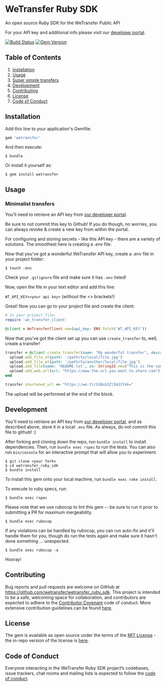 # WeTransfer Ruby SDK

An open source Ruby SDK for the WeTransfer Public API

For your API key and additional info please visit our [developer portal](https://developers.wetransfer.com).

[![Build Status](https://travis-ci.com/WeTransfer/wetransfer_ruby_sdk.svg?token=fYsuJT8hjJt2hyWqaLsM&branch=master)](https://travis-ci.com/WeTransfer/wetransfer_ruby_sdk) [![Gem Version](https://badge.fury.io/rb/wetransfer.svg)](https://badge.fury.io/rb/wetransfer)

## Table of Contents

1. [Installation](#installation)
2. [Usage](#usage)
3. [Super simple transfers](#super-simple-transfers)
4. [Development](#development)
5. [Contributing](#contributing)
6. [License](#license)
7. [Code of Conduct](#code-of-conduct)

## Installation

Add this line to your application's Gemfile:

```ruby
gem 'wetransfer'
```

And then execute:

    $ bundle

Or install it yourself as:

    $ gem install wetransfer

## Usage

### Minimalist transfers

You'll need to retrieve an API key from [our developer portal](https://developers.wetransfer.com).

Be sure to not commit this key to Github! If you do though, no worries, you can always revoke & create a new key from within the portal.

For configuring and storing secrets - like this API key - there are a variety of solutions. The smoothest here is creating a .env file:

Now that you've got a wonderful WeTransfer API key, create a .env file in your project folder:

    $ touch .env

Check your `.gitignore` file and make sure it has `.env` listed!

Now, open the file in your text editor and add this line:

`WT_API_KEY=<your api key>` (without the <> brackets!)

Great! Now you can go to your project file and create the client:

```ruby
# In your project file:
require 'we_transfer_client'

@client = WeTransferClient.new(api_key: ENV.fetch('WT_API_KEY'))
```

Now that you've got the client set up you can use  `create_transfer` to, well, create a transfer!

```ruby
transfer = @client.create_transfer(name: "My wonderful transfer", description: "I'm so excited to share this") do |upload|
  upload.add_file_at(path: '/path/to/local/file.jpg')
  upload.add_file_at(path: '/path/to/another/local/file.jpg')
  upload.add_file(name: 'README.txt', io: StringIO.new("This is the contents of the file"))
  upload.add_web_url(url: "https://www.the.url.you.want.to.share.com"))
end

transfer.shortened_url => "https://we.tl/SSBsb3ZlIHJ1Ynk="
```

The upload will be performed at the end of the block.

## Development
You'll need to retrieve an API key from [our developer portal](https://developers.wetransfer.com), and as described above, store it in a local `.env` file. As always, do not commit this file to github! :)

After forking and cloning down the repo, run `bundle install` to install dependencies. Then, run `bundle exec rspec` to run the tests. You can also run `bin/console` for an interactive prompt that will allow you to experiment.

```
$ git clone <your fork>
$ cd wetransfer_ruby_sdk
$ bundle install
```

To install this gem onto your local machine, run `bundle exec rake install`.

To execute to ruby specs, run:

```
$ bundle exec rspec
```

Please note that we use rubocop to lint this gem -- be sure to run it prior to submitting a PR for maximum mergeability.

    $ bundle exec rubocop

If any violations can be handled by rubocop, you can run auto-fix and it'll handle them for you, though do run the tests again and make sure it hasn't done something ... unexpected.

    $ bundle exec rubocop -a

Hooray!

## Contributing

Bug reports and pull requests are welcome on GitHub at https://github.com/wetransfer/wetransfer_ruby_sdk. This project is intended to be a safe, welcoming space for collaboration, and contributors are expected to adhere to the [Contributor Covenant](http://contributor-covenant.org) code of conduct. More extensive contribution guidelines can be found [here](https://github.com/WeTransfer/wetransfer_ruby_sdk/blob/master/.github/CONTRIBUTING.md).

## License

The gem is available as open source under the terms of the [MIT License](https://opensource.org/licenses/MIT) - the in-repo version of the license is [here](https://github.com/WeTransfer/wetransfer_ruby_sdk/blob/master/LICENSE.txt).

## Code of Conduct

Everyone interacting in the WeTransfer Ruby SDK project’s codebases, issue trackers, chat rooms and mailing lists is expected to follow the [code of conduct](https://github.com/WeTransfer/wetransfer_ruby_sdk/blob/master/.github/CODE_OF_CONDUCT.md).